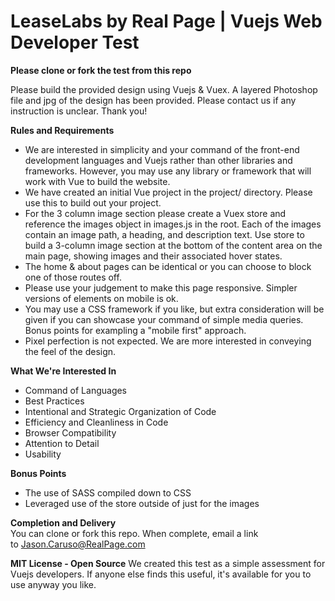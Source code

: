 LeaseLabs by Real Page | Vuejs Web Developer Test
=============================

**Please clone or fork the test from this repo**

Please build the provided design using Vuejs & Vuex. A layered Photoshop file and jpg of the design has been provided. Please contact us if any instruction is unclear. Thank you!

**Rules and Requirements**
+ We are interested in simplicity and your command of the front-end development languages and Vuejs rather than other libraries and frameworks. However, you may use any library or framework that will work with Vue to build the website. 
+ We have created an initial Vue project in the project/ directory. Please use this to build out your project. 
+ For the 3 column image section please create a Vuex store and reference the images object in images.js in the root. Each of the images contain an image path, a heading, and description text. Use store to build a 3-column image section at the bottom of the content area on the main page, showing images and their associated hover states.
+ The home & about pages can be identical or you can choose to block one of those routes off. 
+ Please use your judgement to make this page responsive. Simpler versions of elements on mobile is ok.
+ You may use a CSS framework if you like, but extra consideration will be given if you can showcase your command of simple media queries. Bonus points for exampling a "mobile first" approach.
+ Pixel perfection is not expected. We are more interested in conveying the feel of the design.


**What We're Interested In**
+ Command of Languages
+ Best Practices
+ Intentional and Strategic Organization of Code
+ Efficiency and Cleanliness in Code
+ Browser Compatibility
+ Attention to Detail
+ Usability

**Bonus Points**
+ The use of SASS compiled down to CSS
+ Leveraged use of the store outside of just for the images

**Completion and Delivery**  
You can clone or fork this repo. When complete, email a link to Jason.Caruso@RealPage.com

**MIT License - Open Source**
We created this test as a simple assessment for Vuejs developers. If anyone else finds this useful, it's available for you to use anyway you like.
